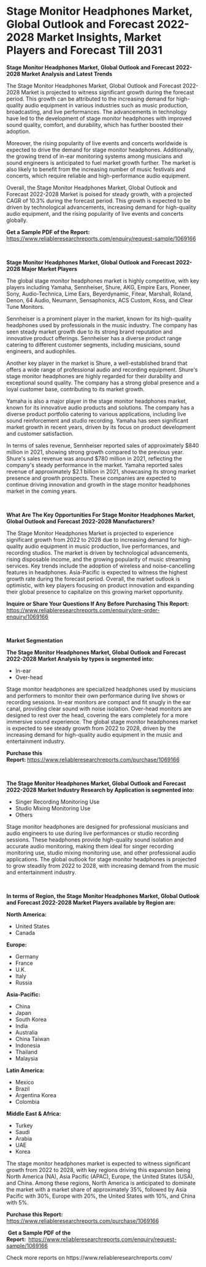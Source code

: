 <p><h1>Stage Monitor Headphones Market, Global Outlook and Forecast 2022-2028 Market Insights, Market Players and Forecast Till 2031</h1></p><p><strong>Stage Monitor Headphones Market, Global Outlook and Forecast 2022-2028 Market Analysis and Latest Trends</strong></p>
<p><p>The Stage Monitor Headphones Market, Global Outlook and Forecast 2022-2028 Market is projected to witness significant growth during the forecast period. This growth can be attributed to the increasing demand for high-quality audio equipment in various industries such as music production, broadcasting, and live performances. The advancements in technology have led to the development of stage monitor headphones with improved sound quality, comfort, and durability, which has further boosted their adoption.</p><p>Moreover, the rising popularity of live events and concerts worldwide is expected to drive the demand for stage monitor headphones. Additionally, the growing trend of in-ear monitoring systems among musicians and sound engineers is anticipated to fuel market growth further. The market is also likely to benefit from the increasing number of music festivals and concerts, which require reliable and high-performance audio equipment.</p><p>Overall, the Stage Monitor Headphones Market, Global Outlook and Forecast 2022-2028 Market is poised for steady growth, with a projected CAGR of 10.3% during the forecast period. This growth is expected to be driven by technological advancements, increasing demand for high-quality audio equipment, and the rising popularity of live events and concerts globally.</p></p>
<p><strong>Get a Sample PDF of the Report:&nbsp;</strong> <a href="https://www.reliableresearchreports.com/enquiry/request-sample/1069166">https://www.reliableresearchreports.com/enquiry/request-sample/1069166</a></p>
<p>&nbsp;</p>
<p><strong>Stage Monitor Headphones Market, Global Outlook and Forecast 2022-2028 Major Market Players</strong></p>
<p><p>The global stage monitor headphones market is highly competitive, with key players including Yamaha, Sennheiser, Shure, AKG, Empire Ears, Pioneer, Sony, Audio-Technica, Lime Ears, Beyerdynamic, Fitear, Marshall, Roland, Denon, 64 Audio, Neumann, Sensaphonics, ACS Custom, Koss, and Clear Tune Monitors.</p><p>Sennheiser is a prominent player in the market, known for its high-quality headphones used by professionals in the music industry. The company has seen steady market growth due to its strong brand reputation and innovative product offerings. Sennheiser has a diverse product range catering to different customer segments, including musicians, sound engineers, and audiophiles.</p><p>Another key player in the market is Shure, a well-established brand that offers a wide range of professional audio and recording equipment. Shure's stage monitor headphones are highly regarded for their durability and exceptional sound quality. The company has a strong global presence and a loyal customer base, contributing to its market growth.</p><p>Yamaha is also a major player in the stage monitor headphones market, known for its innovative audio products and solutions. The company has a diverse product portfolio catering to various applications, including live sound reinforcement and studio recording. Yamaha has seen significant market growth in recent years, driven by its focus on product development and customer satisfaction.</p><p>In terms of sales revenue, Sennheiser reported sales of approximately $840 million in 2021, showing strong growth compared to the previous year. Shure's sales revenue was around $780 million in 2021, reflecting the company's steady performance in the market. Yamaha reported sales revenue of approximately $2.1 billion in 2021, showcasing its strong market presence and growth prospects. These companies are expected to continue driving innovation and growth in the stage monitor headphones market in the coming years.</p></p>
<p>&nbsp;</p>
<p><strong>What Are The Key Opportunities For Stage Monitor Headphones Market, Global Outlook and Forecast 2022-2028 Manufacturers?</strong></p>
<p><p>The Stage Monitor Headphones Market is projected to experience significant growth from 2022 to 2028 due to increasing demand for high-quality audio equipment in music production, live performances, and recording studios. The market is driven by technological advancements, rising disposable income, and the growing popularity of music streaming services. Key trends include the adoption of wireless and noise-cancelling features in headphones. Asia-Pacific is expected to witness the highest growth rate during the forecast period. Overall, the market outlook is optimistic, with key players focusing on product innovation and expanding their global presence to capitalize on this growing market opportunity.</p></p>
<p><strong>Inquire or Share Your Questions If Any Before Purchasing This Report:</strong> <a href="https://www.reliableresearchreports.com/enquiry/pre-order-enquiry/1069166">https://www.reliableresearchreports.com/enquiry/pre-order-enquiry/1069166</a></p>
<p>&nbsp;</p>
<p><strong>Market Segmentation</strong></p>
<p><strong>The Stage Monitor Headphones Market, Global Outlook and Forecast 2022-2028 Market Analysis by types is segmented into:</strong></p>
<p><ul><li>In-ear</li><li>Over-head</li></ul></p>
<p><p>Stage monitor headphones are specialized headphones used by musicians and performers to monitor their own performance during live shows or recording sessions. In-ear monitors are compact and fit snugly in the ear canal, providing clear sound with noise isolation. Over-head monitors are designed to rest over the head, covering the ears completely for a more immersive sound experience. The global stage monitor headphones market is expected to see steady growth from 2022 to 2028, driven by the increasing demand for high-quality audio equipment in the music and entertainment industry.</p></p>
<p><strong>Purchase this Report:&nbsp;</strong><a href="https://www.reliableresearchreports.com/purchase/1069166">https://www.reliableresearchreports.com/purchase/1069166</a></p>
<p>&nbsp;</p>
<p><strong>The Stage Monitor Headphones Market, Global Outlook and Forecast 2022-2028 Market Industry Research by Application is segmented into:</strong></p>
<p><ul><li>Singer Recording Monitoring Use</li><li>Studio Mixing Monitoring Use</li><li>Others</li></ul></p>
<p><p>Stage monitor headphones are designed for professional musicians and audio engineers to use during live performances or studio recording sessions. These headphones provide high-quality sound isolation and accurate audio monitoring, making them ideal for singer recording monitoring use, studio mixing monitoring use, and other professional audio applications. The global outlook for stage monitor headphones is projected to grow steadily from 2022 to 2028, with increasing demand from the music and entertainment industry.</p></p>
<p>&nbsp;</p>
<p><strong>In terms of Region, the Stage Monitor Headphones Market, Global Outlook and Forecast 2022-2028 Market Players available by Region are:</strong></p>
<p>
    <p> <strong> North America: </strong>
        <ul>
            <li>United States</li>
            <li>Canada</li>
        </ul>
        </p> 
    <p> <strong> Europe: </strong>
        <ul>
            <li>Germany</li>
            <li>France</li>
            <li>U.K.</li>
            <li>Italy</li>
            <li>Russia</li>
        </ul>
        </p> 
    <p> <strong> Asia-Pacific: </strong>
        <ul>
            <li>China</li>
            <li>Japan</li>
            <li>South Korea</li>
            <li>India</li>
            <li>Australia</li>
            <li>China Taiwan</li>
            <li>Indonesia</li>
            <li>Thailand</li>
            <li>Malaysia</li>
        </ul>
        </p> 
    <p> <strong> Latin America: </strong>
        <ul>
            <li>Mexico</li>
            <li>Brazil</li>
            <li>Argentina Korea</li>
            <li>Colombia</li>
        </ul>
        </p> 
    <p> <strong> Middle East & Africa: </strong>
        <ul>
            <li>Turkey</li>
            <li>Saudi</li>
            <li>Arabia</li>
            <li>UAE</li>
            <li>Korea</li>
        </ul>
    </p>
    </p>
<p><p>The stage monitor headphones market is expected to witness significant growth from 2022 to 2028, with key regions driving this expansion being North America (NA), Asia Pacific (APAC), Europe, the United States (USA), and China. Among these regions, North America is anticipated to dominate the market with a market share of approximately 35%, followed by Asia Pacific with 30%, Europe with 20%, the United States with 10%, and China with 5%.</p></p>
<p><strong>Purchase this Report: </strong><a href="https://www.reliableresearchreports.com/purchase/1069166">https://www.reliableresearchreports.com/purchase/1069166</a></p>
<p>&nbsp;<strong>Get a Sample PDF of the Report:&nbsp;&nbsp;</strong><a href="https://www.reliableresearchreports.com/enquiry/request-sample/1069166">https://www.reliableresearchreports.com/enquiry/request-sample/1069166</a></p>
<p><strong></strong></p>
<p>Check more reports on https://www.reliableresearchreports.com/</p>